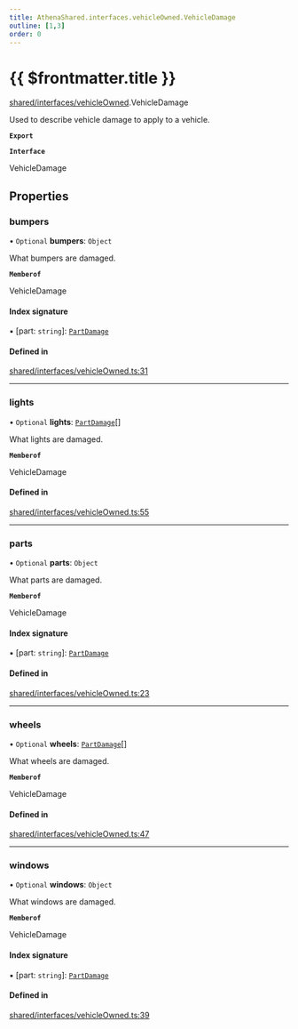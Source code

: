 ```yaml
---
title: AthenaShared.interfaces.vehicleOwned.VehicleDamage
outline: [1,3]
order: 0
---
```


# {{ $frontmatter.title }}


[shared/interfaces/vehicleOwned](../modules/shared_interfaces_vehicleOwned.md).VehicleDamage

Used to describe vehicle damage to apply to a vehicle.

**`Export`**

**`Interface`**

VehicleDamage

## Properties

### bumpers

• `Optional` **bumpers**: `Object`

What bumpers are damaged.

**`Memberof`**

VehicleDamage

#### Index signature

▪ [part: `string`]: [`PartDamage`](../modules/shared_interfaces_vehicleOwned.md#PartDamage)

#### Defined in

[shared/interfaces/vehicleOwned.ts:31](https://github.com/Stuyk/altv-athena/blob/217ba5f/src/core/shared/interfaces/vehicleOwned.ts#L31)

___

### lights

• `Optional` **lights**: [`PartDamage`](../modules/shared_interfaces_vehicleOwned.md#PartDamage)[]

What lights are damaged.

**`Memberof`**

VehicleDamage

#### Defined in

[shared/interfaces/vehicleOwned.ts:55](https://github.com/Stuyk/altv-athena/blob/217ba5f/src/core/shared/interfaces/vehicleOwned.ts#L55)

___

### parts

• `Optional` **parts**: `Object`

What parts are damaged.

**`Memberof`**

VehicleDamage

#### Index signature

▪ [part: `string`]: [`PartDamage`](../modules/shared_interfaces_vehicleOwned.md#PartDamage)

#### Defined in

[shared/interfaces/vehicleOwned.ts:23](https://github.com/Stuyk/altv-athena/blob/217ba5f/src/core/shared/interfaces/vehicleOwned.ts#L23)

___

### wheels

• `Optional` **wheels**: [`PartDamage`](../modules/shared_interfaces_vehicleOwned.md#PartDamage)[]

What wheels are damaged.

**`Memberof`**

VehicleDamage

#### Defined in

[shared/interfaces/vehicleOwned.ts:47](https://github.com/Stuyk/altv-athena/blob/217ba5f/src/core/shared/interfaces/vehicleOwned.ts#L47)

___

### windows

• `Optional` **windows**: `Object`

What windows are damaged.

**`Memberof`**

VehicleDamage

#### Index signature

▪ [part: `string`]: [`PartDamage`](../modules/shared_interfaces_vehicleOwned.md#PartDamage)

#### Defined in

[shared/interfaces/vehicleOwned.ts:39](https://github.com/Stuyk/altv-athena/blob/217ba5f/src/core/shared/interfaces/vehicleOwned.ts#L39)
